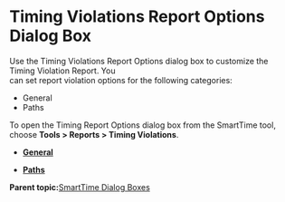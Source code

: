 # Timing Violations Report Options Dialog Box

Use the Timing Violations Report Options dialog box to customize the Timing Violation Report. You<br /> can set report violation options for the following categories:

-   General
-   Paths

To open the Timing Report Options dialog box from the SmartTime tool, choose **Tools &gt; Reports &gt; Timing Violations**.

-   **[General](GUID-4532722F-6547-4863-A316-40794222CF30.md)**  

-   **[Paths](GUID-88492E88-D2B8-4F88-88FF-AD68D7196D2C.md)**  


**Parent topic:**[SmartTime Dialog Boxes](GUID-F96D2B4E-7DDD-4507-8621-C49A84F55C81.md)


